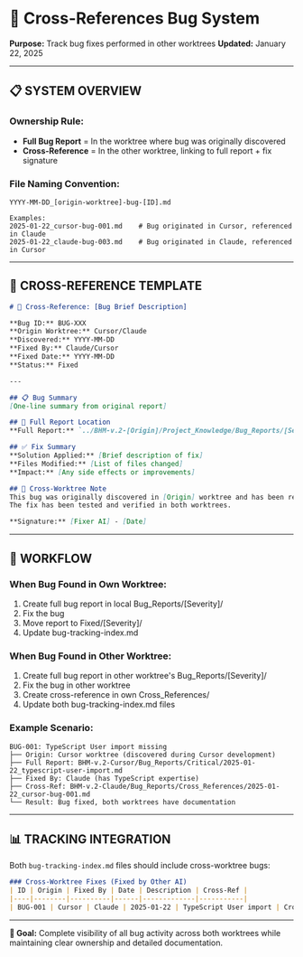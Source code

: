 # 🔗 Cross-References Bug System

**Purpose:** Track bug fixes performed in other worktrees
**Updated:** January 22, 2025

---

## 📋 **SYSTEM OVERVIEW**

### **Ownership Rule:**
- **Full Bug Report** = In the worktree where bug was originally discovered
- **Cross-Reference** = In the other worktree, linking to full report + fix signature

### **File Naming Convention:**
```
YYYY-MM-DD_[origin-worktree]-bug-[ID].md

Examples:
2025-01-22_cursor-bug-001.md    # Bug originated in Cursor, referenced in Claude
2025-01-22_claude-bug-003.md    # Bug originated in Claude, referenced in Cursor
```

---

## 📝 **CROSS-REFERENCE TEMPLATE**

```markdown
# 🔗 Cross-Reference: [Bug Brief Description]

**Bug ID:** BUG-XXX
**Origin Worktree:** Cursor/Claude
**Discovered:** YYYY-MM-DD
**Fixed By:** Claude/Cursor
**Fixed Date:** YYYY-MM-DD
**Status:** Fixed

---

## 📋 Bug Summary
[One-line summary from original report]

## 🔗 Full Report Location
**Full Report:** `../BHM-v.2-[Origin]/Project_Knowledge/Bug_Reports/[Severity]/YYYY-MM-DD_bug-description.md`

## ✅ Fix Summary
**Solution Applied:** [Brief description of fix]
**Files Modified:** [List of files changed]
**Impact:** [Any side effects or improvements]

## 📝 Cross-Worktree Note
This bug was originally discovered in [Origin] worktree and has been resolved by [Fixer AI].
The fix has been tested and verified in both worktrees.

**Signature:** [Fixer AI] - [Date]
```

---

## 🔄 **WORKFLOW**

### **When Bug Found in Own Worktree:**
1. Create full bug report in local Bug_Reports/[Severity]/
2. Fix the bug
3. Move report to Fixed/[Severity]/
4. Update bug-tracking-index.md

### **When Bug Found in Other Worktree:**
1. Create full bug report in other worktree's Bug_Reports/[Severity]/
2. Fix the bug in other worktree
3. Create cross-reference in own Cross_References/
4. Update both bug-tracking-index.md files

### **Example Scenario:**
```
BUG-001: TypeScript User import missing
├── Origin: Cursor worktree (discovered during Cursor development)
├── Full Report: BHM-v.2-Cursor/Bug_Reports/Critical/2025-01-22_typescript-user-import.md
├── Fixed By: Claude (has TypeScript expertise)
├── Cross-Ref: BHM-v.2-Claude/Bug_Reports/Cross_References/2025-01-22_cursor-bug-001.md
└── Result: Bug fixed, both worktrees have documentation
```

---

## 📊 **TRACKING INTEGRATION**

Both `bug-tracking-index.md` files should include cross-worktree bugs:

```markdown
### Cross-Worktree Fixes (Fixed by Other AI)
| ID | Origin | Fixed By | Date | Description | Cross-Ref |
|----|--------|----------|------|-------------|-----------|
| BUG-001 | Cursor | Claude | 2025-01-22 | TypeScript User import | Cross_References/2025-01-22_cursor-bug-001.md |
```

---

**🎯 Goal:** Complete visibility of all bug activity across both worktrees while maintaining clear ownership and detailed documentation.